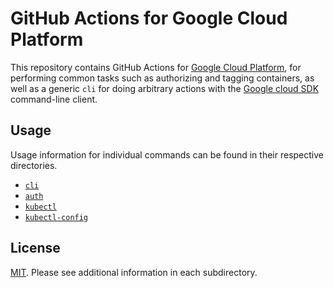 # GitHub Actions for Google Cloud Platform

This repository contains GitHub Actions for [Google Cloud Platform](https://cloud.google.com/), for performing common tasks such as authorizing and tagging containers, as well as a generic `cli` for doing arbitrary actions with the [Google cloud SDK](https://cloud.google.com/sdk/) command-line client.

## Usage

Usage information for individual commands can be found in their respective directories.

* [`cli`](/cli)
* [`auth`](/auth)
* [`kubectl`](/kubectl)
* [`kubectl-config`](/kubectl-config)

## License

[MIT](LICENSE). Please see additional information in each subdirectory.
